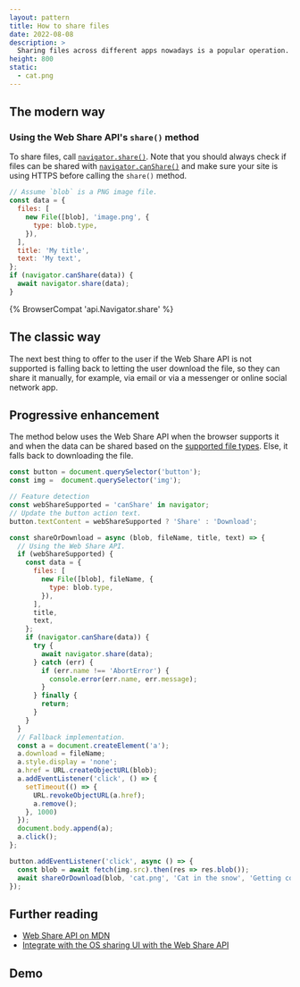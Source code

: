 ```yaml
---
layout: pattern
title: How to share files
date: 2022-08-08
description: >
  Sharing files across different apps nowadays is a popular operation. To achieve this, use the navigator.share() method of Web Share API.
height: 800
static:
  - cat.png
---
```


## The modern way

### Using the Web Share API's `share()` method

To share files, call
[`navigator.share()`](https://developer.mozilla.org/docs/Web/API/Navigator/share). Note that you
should always check if files can be shared with
[`navigator.canShare()`](https://developer.mozilla.org/docs/Web/API/Navigator/canShare) and make
sure your site is using HTTPS before calling the `share()` method.

```js
// Assume `blob` is a PNG image file.
const data = {
  files: [
    new File([blob], 'image.png', {
      type: blob.type,
    }),
  ],
  title: 'My title',
  text: 'My text',
};
if (navigator.canShare(data)) {
  await navigator.share(data);
}
```

{% BrowserCompat 'api.Navigator.share' %}

## The classic way

The next best thing to offer to the user if the Web Share API is not supported is falling back to letting the user download the file, so they can share it manually, for example, via email or via a messenger or online social network app.

## Progressive enhancement

The method below uses the Web Share API when the browser supports it and when the data can be shared based on the [supported file types](https://developer.mozilla.org/docs/Web/API/Navigator/share#shareable_file_types).
Else, it falls back to downloading the file.

```js
const button = document.querySelector('button');
const img =  document.querySelector('img');

// Feature detection
const webShareSupported = 'canShare' in navigator;
// Update the button action text.
button.textContent = webShareSupported ? 'Share' : 'Download';

const shareOrDownload = async (blob, fileName, title, text) => {
  // Using the Web Share API.
  if (webShareSupported) {
    const data = {
      files: [
        new File([blob], fileName, {
          type: blob.type,
        }),
      ],
      title,
      text,
    };
    if (navigator.canShare(data)) {
      try {
        await navigator.share(data);
      } catch (err) {
        if (err.name !== 'AbortError') {
          console.error(err.name, err.message);
        }
      } finally {
        return;
      }
    }
  }
  // Fallback implementation.
  const a = document.createElement('a');
  a.download = fileName;
  a.style.display = 'none';
  a.href = URL.createObjectURL(blob);
  a.addEventListener('click', () => {
    setTimeout(() => {
      URL.revokeObjectURL(a.href);
      a.remove();
    }, 1000)
  });
  document.body.append(a);
  a.click();
};

button.addEventListener('click', async () => {
  const blob = await fetch(img.src).then(res => res.blob());
  await shareOrDownload(blob, 'cat.png', 'Cat in the snow', 'Getting cold feet…');
});
```

## Further reading

- [Web Share API on MDN](https://developer.mozilla.org/docs/Web/API/Navigator/share)
- [Integrate with the OS sharing UI with the Web Share API](/web-share/)

## Demo
